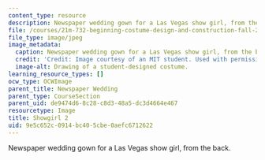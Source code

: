 ```yaml
---
content_type: resource
description: Newspaper wedding gown for a Las Vegas show girl, from the back.
file: /courses/21m-732-beginning-costume-design-and-construction-fall-2008/9e5c652c0914bc405cbe0aefc6712622_showgirl2.jpg
file_type: image/jpeg
image_metadata:
  caption: Newspaper wedding gown for a Las Vegas show girl, from the back.
  credit: 'Credit: Image courtesy of an MIT student. Used with permission.'
  image-alt: Drawing of a student-designed costume.
learning_resource_types: []
ocw_type: OCWImage
parent_title: Newspaper Wedding
parent_type: CourseSection
parent_uid: de9474d6-8c28-c8d3-48a5-dc3d4664e467
resourcetype: Image
title: Showgirl 2
uid: 9e5c652c-0914-bc40-5cbe-0aefc6712622
---
```

Newspaper wedding gown for a Las Vegas show girl, from the back.

